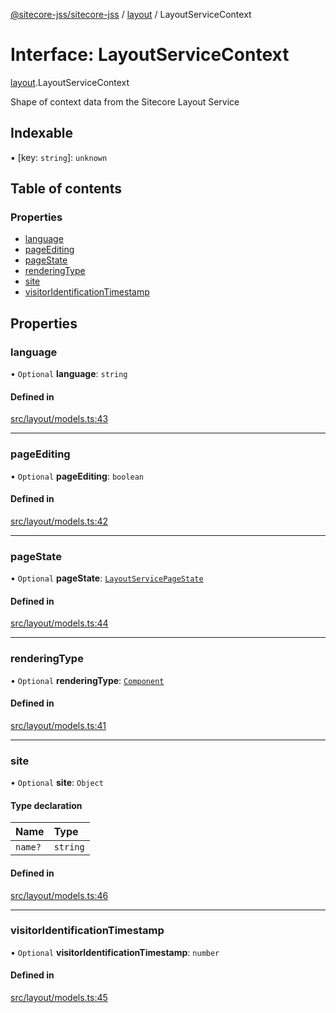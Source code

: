 [@sitecore-jss/sitecore-jss](../README.md) / [layout](../modules/layout.md) / LayoutServiceContext

# Interface: LayoutServiceContext

[layout](../modules/layout.md).LayoutServiceContext

Shape of context data from the Sitecore Layout Service

## Indexable

▪ [key: `string`]: `unknown`

## Table of contents

### Properties

- [language](layout.LayoutServiceContext.md#language)
- [pageEditing](layout.LayoutServiceContext.md#pageediting)
- [pageState](layout.LayoutServiceContext.md#pagestate)
- [renderingType](layout.LayoutServiceContext.md#renderingtype)
- [site](layout.LayoutServiceContext.md#site)
- [visitorIdentificationTimestamp](layout.LayoutServiceContext.md#visitoridentificationtimestamp)

## Properties

### language

• `Optional` **language**: `string`

#### Defined in

[src/layout/models.ts:43](https://github.com/Sitecore/jss/blob/cf1ffc37b/packages/sitecore-jss/src/layout/models.ts#L43)

---

### pageEditing

• `Optional` **pageEditing**: `boolean`

#### Defined in

[src/layout/models.ts:42](https://github.com/Sitecore/jss/blob/cf1ffc37b/packages/sitecore-jss/src/layout/models.ts#L42)

---

### pageState

• `Optional` **pageState**: [`LayoutServicePageState`](../enums/layout.LayoutServicePageState.md)

#### Defined in

[src/layout/models.ts:44](https://github.com/Sitecore/jss/blob/cf1ffc37b/packages/sitecore-jss/src/layout/models.ts#L44)

---

### renderingType

• `Optional` **renderingType**: [`Component`](../enums/layout.RenderingType.md#component)

#### Defined in

[src/layout/models.ts:41](https://github.com/Sitecore/jss/blob/cf1ffc37b/packages/sitecore-jss/src/layout/models.ts#L41)

---

### site

• `Optional` **site**: `Object`

#### Type declaration

| Name    | Type     |
| :------ | :------- |
| `name?` | `string` |

#### Defined in

[src/layout/models.ts:46](https://github.com/Sitecore/jss/blob/cf1ffc37b/packages/sitecore-jss/src/layout/models.ts#L46)

---

### visitorIdentificationTimestamp

• `Optional` **visitorIdentificationTimestamp**: `number`

#### Defined in

[src/layout/models.ts:45](https://github.com/Sitecore/jss/blob/cf1ffc37b/packages/sitecore-jss/src/layout/models.ts#L45)
